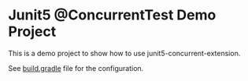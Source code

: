# Junit5 @ConcurrentTest Demo Project
This is a demo project to show how to use junit5-concurrent-extension.

See [build.gradle](https://github.com/yavuztas/) file for the configuration. 
